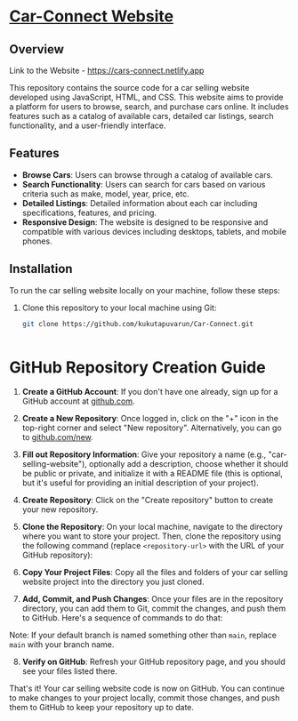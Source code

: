 # [Car-Connect Website](https://cars-connect.netlify.app)

## Overview

Link to the Website - https://cars-connect.netlify.app

This repository contains the source code for a car selling website developed using JavaScript, HTML, and CSS. This website aims to provide a platform for users to browse, search, and purchase cars online. It includes features such as a catalog of available cars, detailed car listings, search functionality, and a user-friendly interface.

## Features

- **Browse Cars**: Users can browse through a catalog of available cars.
- **Search Functionality**: Users can search for cars based on various criteria such as make, model, year, price, etc.
- **Detailed Listings**: Detailed information about each car including specifications, features, and pricing.
- **Responsive Design**: The website is designed to be responsive and compatible with various devices including desktops, tablets, and mobile phones.

## Installation

To run the car selling website locally on your machine, follow these steps:

1. Clone this repository to your local machine using Git:

   ```bash
   git clone https://github.com/kukutapuvarun/Car-Connect.git



# GitHub Repository Creation Guide

1. **Create a GitHub Account**: If you don't have one already, sign up for a GitHub account at [github.com](https://github.com/).

2. **Create a New Repository**: Once logged in, click on the "+" icon in the top-right corner and select "New repository". Alternatively, you can go to [github.com/new](https://github.com/new).

3. **Fill out Repository Information**: Give your repository a name (e.g., "car-selling-website"), optionally add a description, choose whether it should be public or private, and initialize it with a README file (this is optional, but it's useful for providing an initial description of your project).

4. **Create Repository**: Click on the "Create repository" button to create your new repository.

5. **Clone the Repository**: On your local machine, navigate to the directory where you want to store your project. Then, clone the repository using the following command (replace `<repository-url>` with the URL of your GitHub repository):


6. **Copy Your Project Files**: Copy all the files and folders of your car selling website project into the directory you just cloned.

7. **Add, Commit, and Push Changes**: Once your files are in the repository directory, you can add them to Git, commit the changes, and push them to GitHub. Here's a sequence of commands to do that:


Note: If your default branch is named something other than `main`, replace `main` with your branch name.

8. **Verify on GitHub**: Refresh your GitHub repository page, and you should see your files listed there.

That's it! Your car selling website code is now on GitHub. You can continue to make changes to your project locally, commit those changes, and push them to GitHub to keep your repository up to date.


